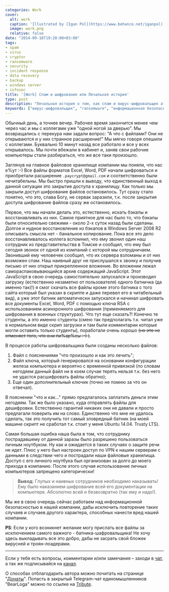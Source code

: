 ```yaml
---
categories: Work
cover:
  alt: work
  caption: 'Illustrated by [Igan Pol](https://www.behance.net/iganpol)'
  image: work.png
  relative: false
date: "2014-09-18T19:20:00+03:00"
tags:
- spam
- virus
- cryptor
- ransomware
- security
- incident response
- data recovery
- backup
- windows server
- infosec
title: '[Work] Спам и шифрование или Печальная история'
type: post
description: "Печальная история о том, как спам и вирус-шифровальщик атаковали компанию, привели к шифрованию файлов на файловом хранилище, и какие уроки по информационной безопасности были извлечены из этой ситуации."
keywords: ["вирус-шифровальщик", "ransomware", "информационная безопасность", "шифрование файлов", "спам", "хакерская атака", "восстановление данных", "резервное копирование", "защита информации", "безопасность сети", "вирус"]
---
```


Обычный день, а точнее вечер. Рабочее время закончится менее чем через час и мы с коллегами уже "одной ногой за дверью". Мы возвращались с перекура нам задали вопрос: "А что с файлами? Они не открываются и у них странное расширение!" Мы мягко говоря опешили с коллегами. Буквально 10 минут назад все работало и все у всех открывалось. Мы почти вбежали в кабинет и, заняв свои рабочие компьютеры стали разбираться, что же все таки произошло.

Заглянув на главное файловое хранилище компании мы поняли, что нас е%ут :-) Все файлы форматов Excel, Word, PDF начали шифроваться и приобретали расширение `.paycrypt@gmail.com` и соответственно были нечитабельны. Мы быстро пришли к выводу, что единственный выход в данной ситуации это закрытие доступа к хранилищу. Как только мы закрыли доступ шифрование файлов остановилось. Тут сразу стало понятно, что это, слава Богу, не сервак заразили, т.к. после закрытия доступа шифрование файлов сразу же остановилось.

Первое, что мы начали делать это, естественно, искать бэкапы и восстанавливать из них. Самое приятное для нас было то, что бэкапы были относительно свежими - около 2-х суток назад были сделаны. Долгое и нудное восстановление из бэкапов в Windows Server 2008 R2 описывать смысла нет - банальное копирование. Пока все это дело восстанавливалось коллега вспомнил, что ему звонил один наш сотрудник из представительства в Томске и сообщил, что ему был сегодня звонок от одной из компаний с которой мы сотрудничаем. Звонивший ему человечек сообщил, что их сервера взломаны и от них возможен спам. Наш наивный друг не прислушался к звонку и получив письмо от них открыл прикрепленное вложение. Во вложении лежал самораспаковывающийся архив содержащий JavaScript. Этот JavaScript в свою очередь самостоятельно запускался и производил загрузку (естественно незаметно от пользователя) одного батничка (да именно так(!) я смог скачать все файлы кроме этого батника с того сайта который был указан в скрипте и даже перевел его в читабельный вид), а уже этот батник автоматически запускался и начинал шифровать все документы Excel, Word, PDF с помощью ключа RSA с использованием асинхронного шифрования (применяемого для шифрования в военных структурах). Что тут еще сказать?! Конечно те студенты, а это именно студенты (смею так предполагать т.к. читал уже в нормальном виде скрип загрузки и там были комментарии которые могли оставить только студенты), поработали очень хорошо ~~(но это не отменяет того, что они пи%ар%сы :-) )~~.

В процессе работы шифровальщика были созданы несколько файлов:

1. Файл с пояснениями "что произошло и как это лечить";
2. Файл ключа, который генерировался на основании конфигурации железа компьютера и вероятно с временной привязкой (по словам негодяем данный файл ни в коем случае терять нельзя т.к. без него не удастся расшифровать файлы обратно);
3. Еще один дополнительный ключик (точно не помню за что он отвечал).

В пояснении "что и как..." прямо предлагалось заплатить деньги этим негодяям. Так же было указано, куда отправлять файлы для дешифровки. Естественно гарантий никаких они не давали и просто предлагали поверить им на слово. Единственно что мне не удалось сделать, так это получить тот самый зловредный батник (на моей машине скрипт не сработал т.к. стоит у меня Ubuntu 14.04. Trusty LTS).

Самая большая ошибка наша была в том, что сотруднику пострадавшему от данной заразы было разрешено пользоваться личным ноутбуком. Ну как и ожидается в таких случаях о защите речи не идет. Плюс у него был настроен доступ по VPN к нашим серверам с данными в следствии чего и пострадали наши файловые хранилища. Доступ с его личного ноутбука был организован за долго до моего прихода в компанию. После этого случая использование личных компьютеров запрещено категорически!

> **Вывод**: Глупых и наивных сотрудников необходимо наказывать! Ему было наказанием шифрование всей его документации на компьютере. Абсолютно всей и безвозвратно (так ему и надо!).

Мы же в свою очередь сейчас работаем над информационной безопасностью в нашей компании, дабы исключить повторение таких случаев и случаев другого характера, способных нанести вред нашей компании.

**PS**: Если у кого возникнет желание могу прислать все файлы за исключением самого важного - батника-шафровальщика! Не хочу здесь выкладывать все это добро, дабы не засрать свой бложек вирусней и троян-лоадерами.

---

Если у тебя есть вопросы, комментарии и/или замечания – заходи в [чат](https://ttttt.me/jtprogru_chat), а так же подписывайся на [канал](https://ttttt.me/jtprogru_channel).

О способах отблагодарить автора можно почитать на странице "[Донаты](https://jtprog.ru/donations/)". Попасть в закрытый Telegram-чат единомышленников "BearLoga" можно по ссылке на [Tribute](https://web.tribute.tg/s/oRV).

